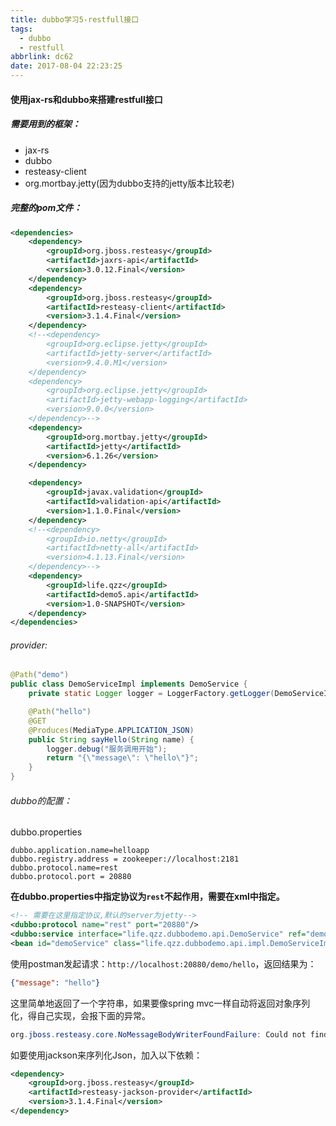 ```yaml
---
title: dubbo学习5-restfull接口
tags:
  - dubbo
  - restfull
abbrlink: dc62
date: 2017-08-04 22:23:25
---
```

#### 使用jax-rs和dubbo来搭建restfull接口
##### 需要用到的框架：
- jax-rs
- dubbo
- resteasy-client
- org.mortbay.jetty(因为dubbo支持的jetty版本比较老)

##### 完整的pom文件：
```xml
<dependencies>
    <dependency>
        <groupId>org.jboss.resteasy</groupId>
        <artifactId>jaxrs-api</artifactId>
        <version>3.0.12.Final</version>
    </dependency>
    <dependency>
        <groupId>org.jboss.resteasy</groupId>
        <artifactId>resteasy-client</artifactId>
        <version>3.1.4.Final</version>
    </dependency>
    <!--<dependency>
        <groupId>org.eclipse.jetty</groupId>
        <artifactId>jetty-server</artifactId>
        <version>9.4.0.M1</version>
    </dependency>
    <dependency>
        <groupId>org.eclipse.jetty</groupId>
        <artifactId>jetty-webapp-logging</artifactId>
        <version>9.0.0</version>
    </dependency>-->
    <dependency>
        <groupId>org.mortbay.jetty</groupId>
        <artifactId>jetty</artifactId>
        <version>6.1.26</version>
    </dependency>

    <dependency>
        <groupId>javax.validation</groupId>
        <artifactId>validation-api</artifactId>
        <version>1.1.0.Final</version>
    </dependency>
    <!--<dependency>
        <groupId>io.netty</groupId>
        <artifactId>netty-all</artifactId>
        <version>4.1.13.Final</version>
    </dependency>-->
    <dependency>
        <groupId>life.qzz</groupId>
        <artifactId>demo5.api</artifactId>
        <version>1.0-SNAPSHOT</version>
    </dependency>
</dependencies>
```

###### provider: 
```java
@Path("demo")
public class DemoServiceImpl implements DemoService {
    private static Logger logger = LoggerFactory.getLogger(DemoServiceImpl.class);

    @Path("hello")
    @GET
    @Produces(MediaType.APPLICATION_JSON)
    public String sayHello(String name) {
        logger.debug("服务调用开始");
        return "{\"message\": \"hello\"}";
    }
}
```

###### dubbo的配置：
dubbo.properties
```properties
dubbo.application.name=helloapp
dubbo.registry.address = zookeeper://localhost:2181
dubbo.protocol.name=rest
dubbo.protocol.port = 20880
```
**在dubbo.properties中指定协议为`rest`不起作用，需要在xml中指定。**

```xml
<!-- 需要在这里指定协议,默认的server为jetty-->
<dubbo:protocol name="rest" port="20880"/>
<dubbo:service interface="life.qzz.dubbodemo.api.DemoService" ref="demoService"/>
<bean id="demoService" class="life.qzz.dubbodemo.api.impl.DemoServiceImpl"/>
```

使用postman发起请求：`http://localhost:20880/demo/hello`，返回结果为：

```json
{"message": "hello"}
```
这里简单地返回了一个字符串，如果要像spring mvc一样自动将返回对象序列化，得自己实现，会报下面的异常。
```java
org.jboss.resteasy.core.NoMessageBodyWriterFoundFailure: Could not find MessageBodyWriter for response object of type: life.qzz.dubbodemo.api.User of media type: application/json
```

如要使用jackson来序列化Json，加入以下依赖：
```xml
<dependency>
    <groupId>org.jboss.resteasy</groupId>
    <artifactId>resteasy-jackson-provider</artifactId>
    <version>3.1.4.Final</version>
</dependency>
```


